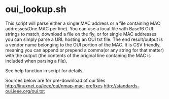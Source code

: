 # oui_lookup.sh

This script will parse either a single MAC address or a file containing MAC addresses(One MAC per line). You can use a local file with Base16 OUI strings to match, download a file on the fly, or for single MAC addresses you can simply parse a URL hosting an OUI txt file. The end result/output is a vendor name belonging to the OUI portion of the MAC. It is CSV friendly, meaning you can append or prepend a comma(or any string for that matter) with the output (the contents of the original line contaning the MAC is included when parsing a file). 

See help function in script for details.

Sources below are for pre-download of oui files
http://linuxnet.ca/ieee/oui/nmap-mac-prefixes
http://standards-oui.ieee.org/oui.txt
